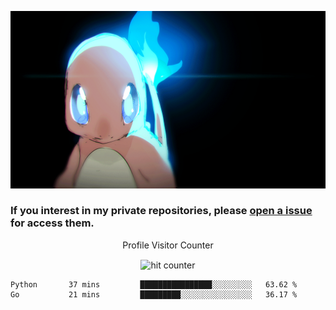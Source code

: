 [gif]: https://raw.githubusercontent.com/uysalserkan/uysalserkan/master/charmander-2.gif

![gif]

### If you interest in my private repositories, please [open a issue](https://github.com/uysalserkan/uysalserkan/issues) for access them.


<div align="center">
<p>Profile Visitor Counter</p>
<img src="https://profile-counter.glitch.me/uysalserkan/count.svg" alt="hit counter" align="center">
</div>

<!--START_SECTION:waka-->
```text
Python       37 mins         ████████████████░░░░░░░░░   63.62 % 
Go           21 mins         █████████░░░░░░░░░░░░░░░░   36.17 % 
```
<!--END_SECTION:waka-->

